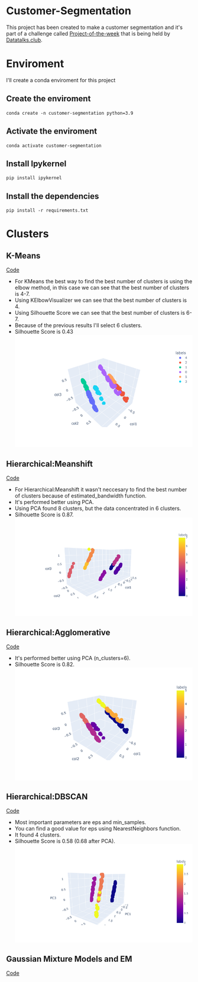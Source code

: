 # Customer-Segmentation
This project has been created to make a customer segmentation and it's part of a challenge called [Project-of-the-week](https://github.com/DataTalksClub/project-of-the-week/blob/main/2022-08-31-clustering.md) that is being held by [Datatalks.club](https://datatalks.club/slack.html).
# Enviroment
I'll create a conda enviroment for this project
## Create the enviroment
```
conda create -n customer-segmentation python=3.9
```
## Activate the enviroment
```
conda activate customer-segmentation
```
## Install Ipykernel
```
pip install ipykernel
```
## Install the dependencies
```
pip install -r requirements.txt
```
# Clusters
## K-Means
[Code](notebooks/1_Kmeans.ipynb)
-   For KMeans the best way to find the best number of clusters is using the elbow method, in this case we can see that the best number of clusters is 4-7.
-   Using KElbowVisualizer we can see that the best number of clusters is 4.
-   Using Silhouette Score we can see that the best number of clusters is 6-7.
-   Because of the previous results I'll select 6 clusters.
-   Silhouette Score is 0.43
![KMeans](images/kmeans.png)
## Hierarchical:Meanshift
[Code](notebooks/2_Hierarchical.ipynb)
-   For Hierarchical:Meanshift it wasn't neccesary to find the best number of clusters because of estimated_bandwidth function.
-   It's performed better using PCA.
-   Using PCA found 8 clusters, but the data concentrated in 6 clusters.
-   Silhouette Score is 0.87.
![Meanshift](images/meanshift.png)
## Hierarchical:Agglomerative
[Code](notebooks/3_Hierarchical_Agglomerative.ipynb)
-   It's performed better using PCA (n_clusters=6).
-   Silhouette Score is 0.82.
![Agglomerative](images/agglomerative.png)
## Hierarchical:DBSCAN
[Code](notebooks/4_DBSCAN.ipynb)
-   Most important parameters are eps and min_samples.
-   You can find a good value for eps using NearestNeighbors function.
-   It found 4 clusters.
-   Silhouette Score is 0.58 (0.68 after PCA).
![DBSCAN](images/dbscan.png)
## Gaussian Mixture Models and EM
[Code](notebooks/5_Gaussian_mixture_models_and_EM.ipynb)



